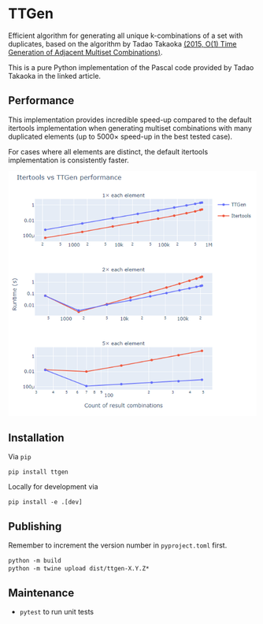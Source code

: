 # TTGen

Efficient algorithm for generating all unique k-combinations of a set with duplicates, based on the algorithm by Tadao Takaoka [(2015, O(1) Time Generation of Adjacent Multiset Combinations)](https://arxiv.org/abs/1503.00067).

This is a pure Python implementation of the Pascal code provided by Tadao Takaoka in the linked article.

## Performance

This implementation provides incredible speed-up compared to the default itertools implementation when generating multiset combinations with many duplicated elements (up to 5000× speed-up in the best tested case).

For cases where all elements are distinct, the default itertools implementation is consistently faster.

![Graph of benchmarking data](benchmarking/benchmarks.png)

## Installation

Via ``pip``
```
pip install ttgen
```

Locally for development via
```
pip install -e .[dev]
```

## Publishing

Remember to increment the version number in ``pyproject.toml`` first.

```
python -m build
python -m twine upload dist/ttgen-X.Y.Z*
```

## Maintenance

- ``pytest`` to run unit tests